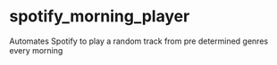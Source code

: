 # spotify_morning_player
Automates Spotify to play a random track from pre determined genres every morning
